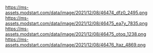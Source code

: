 https://ms-assets.modstart.com/data/image/2021/12/08/46474_dfz0_2495.png
https://ms-assets.modstart.com/data/image/2021/12/08/46475_ea7y_7835.png
https://ms-assets.modstart.com/data/image/2021/12/08/46475_otoq_1238.png
https://ms-assets.modstart.com/data/image/2021/12/08/46476_ltaz_4869.png